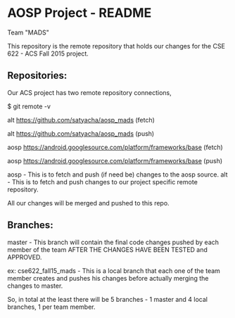 # AOSP Project - README

Team "MADS"

This repository is the remote repository that holds our changes for the CSE 622 - ACS Fall 2015 project.

Repositories:
-------------

Our ACS project has two remote repository connections,

$ git remote -v

alt	https://github.com/satyacha/aosp_mads (fetch)

alt	https://github.com/satyacha/aosp_mads (push)

aosp	https://android.googlesource.com/platform/frameworks/base (fetch)

aosp	https://android.googlesource.com/platform/frameworks/base (push)

aosp - This is to fetch and push (if need be) changes to the aosp source.
alt - This is to fetch and push changes to our project specific remote repository.

All our changes will be merged and pushed to this repo.

Branches:
---------

master - This branch will contain the final code changes pushed by each member of the team AFTER THE CHANGES HAVE BEEN TESTED and APPROVED.

<per-person-local-branch> ex: cse622_fall15_mads - This is a local branch that each one of the team member creates and pushes his changes before actually merging the changes to master.

So, in total at the least there will be 5 branches - 1 master and 4 local branches, 1 per team member.

